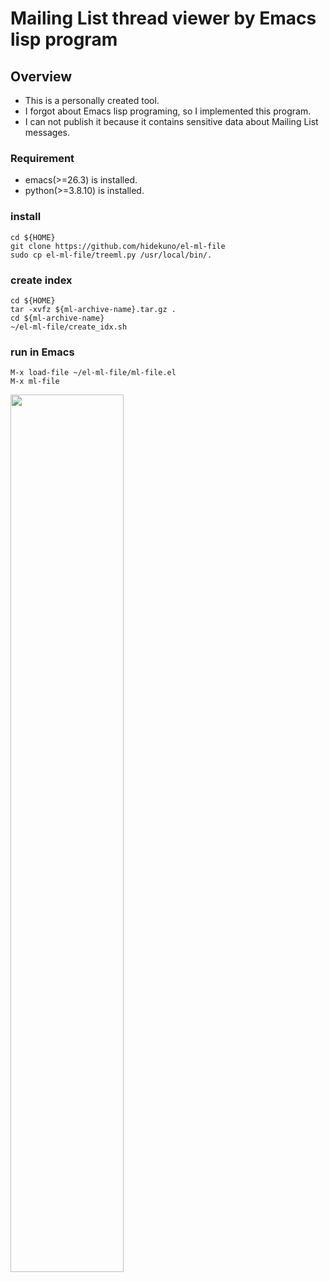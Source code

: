 Mailing List thread viewer by Emacs lisp program
=================

## Overview
- This is a personally created tool.
- I forgot about Emacs lisp programing, so I implemented this program.
- I can not publish it because it contains sensitive data about Mailing List messages.

### Requirement
- emacs(>=26.3) is installed.
- python(>=3.8.10) is installed.

### install
```
cd ${HOME}
git clone https://github.com/hidekuno/el-ml-file
sudo cp el-ml-file/treeml.py /usr/local/bin/.
```

### create index
```
cd ${HOME}
tar -xvfz ${ml-archive-name}.tar.gz .
cd ${ml-archive-name}
~/el-ml-file/create_idx.sh
```

### run in Emacs
```
M-x load-file ~/el-ml-file/ml-file.el
M-x ml-file
```
<img src="https://user-images.githubusercontent.com/22115777/172289182-ace767ad-73dc-4e58-ab96-d2c2cfbfe189.png" width=60% height=60%>
